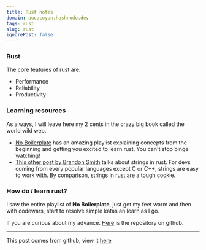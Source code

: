 ```yaml
---
title: Rust notes
domain: aucacoyan.hashnode.dev
tags: rust
slug: rust
ignorePost: false
---
```


### Rust

The core features of rust are:

- Performance
- Reliability
- Productivity

### Learning resources

As always, I will leave here my 2 cents in the crazy big book called the world wild web.

- [No Boilerplate](https://www.youtube.com/playlist?list=PLZaoyhMXgBzoM9bfb5pyUOT3zjnaDdSEP) has an amazing playlist explaining concepts from the beginning and getting you excited to learn rust. You can't stop binge watching!
- [This other post by Brandon Smith](https://www.brandons.me/blog/why-rust-strings-seem-hard) talks about strings in rust. For devs coming from every popular languages except C or C++, strings are easy to work with. By comparison, strings in rust are a tough cookie.

### How do _I_ learn rust?

I saw the entire playlist of **No Boilerplate**, just get my feet warm and then with codewars, start to resolve simple katas an learn as I go.

If you are curious about my advance. [Here](http://github.com/AucaCoyan/exp-rust) is the repository on github.

---

This post comes from github, view it [here](https://github.com/AucaCoyan/blog/blob/main/rust_notes.md)
